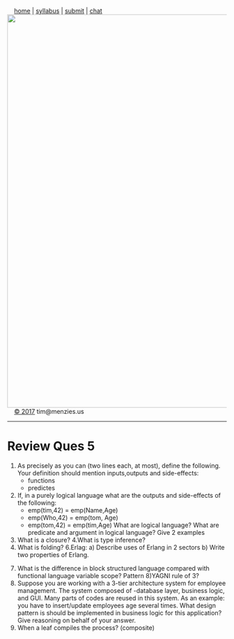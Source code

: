 &nbsp;&nbsp;&nbsp;&nbsp;[home](http://tiny.cc/se17) | 
[syllabus](https://github.com/txt/se17/blob/master/doc/syllabus.md) | 
[submit](http://tiny.cc/se17give) |
[chat](https://se17.slack.com/)  
[<img width=900 src="https://raw.githubusercontent.com/txt/se17/master/img/se17.png">](http://tiny.cc/se17)   <br>
&nbsp;&nbsp;&nbsp;&nbsp;[&copy; 2017](https://github.com/txt/se17/blob/master/LICENSE.md) tim&commat;menzies.us<br>

________________
# Review Ques 5

1. As precisely as you can (two lines each, at most), define the following.  Your definition should mention inputs,outputs and side-effects:
    - functions
    - predictes
2. If, in a purely logical language what are the outputs and side-effects of the following:
    - emp(tim,42) = emp(Name,Age)
    - emp(Who,42)  =  emp(tom, Age)
    - emp(tom,42) = emp(tim,Age)
What are logical language? What are predicate and argument in logical language? Give 2 examples
3. What is a closure?
 4.What is type inference?
 5. What is folding?
 6.Erlag: 
  a) Describe uses of Erlang in 2 sectors
  b) Write two properties of Erlang.
7) What is the difference in block structured language compared with functional language variable scope?
Pattern
8)YAGNI rule of 3?
9) Suppose you are working with a 3-tier architecture system for employee management. The system composed of -database layer, business logic, and GUI. Many parts of codes are reused in this system. As an example: you have to insert/update employees age several times. What design pattern is should be implemented in business logic for this application? Give reasoning on behalf of your answer.
10) When a leaf compiles the process? (composite)
